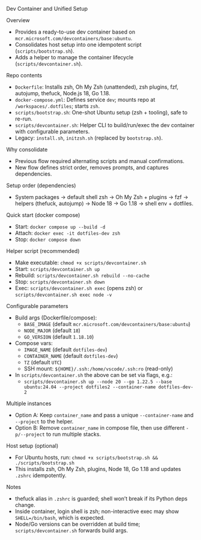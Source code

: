Dev Container and Unified Setup

Overview
- Provides a ready-to-use dev container based on `mcr.microsoft.com/devcontainers/base:ubuntu`.
- Consolidates host setup into one idempotent script (`scripts/bootstrap.sh`).
- Adds a helper to manage the container lifecycle (`scripts/devcontainer.sh`).

Repo contents
- `Dockerfile`: Installs zsh, Oh My Zsh (unattended), zsh plugins, fzf, autojump, thefuck, Node.js 18, Go 1.18.
- `docker-compose.yml`: Defines service `dev`; mounts repo at `/workspaces/.dotfiles`; starts `zsh`.
- `scripts/bootstrap.sh`: One-shot Ubuntu setup (zsh + tooling), safe to re-run.
- `scripts/devcontainer.sh`: Helper CLI to build/run/exec the dev container with configurable parameters.
- Legacy: `install.sh`, `initzsh.sh` (replaced by `bootstrap.sh`).

Why consolidate
- Previous flow required alternating scripts and manual confirmations.
- New flow defines strict order, removes prompts, and captures dependencies.

Setup order (dependencies)
- System packages → default shell zsh → Oh My Zsh + plugins → fzf → helpers (thefuck, autojump) → Node 18 → Go 1.18 → shell env + dotfiles.

Quick start (docker compose)
- Start: `docker compose up --build -d`
- Attach: `docker exec -it dotfiles-dev zsh`
- Stop: `docker compose down`

Helper script (recommended)
- Make executable: `chmod +x scripts/devcontainer.sh`
- Start: `scripts/devcontainer.sh up`
- Rebuild: `scripts/devcontainer.sh rebuild --no-cache`
- Stop: `scripts/devcontainer.sh down`
- Exec: `scripts/devcontainer.sh exec` (opens zsh) or `scripts/devcontainer.sh exec node -v`

Configurable parameters
- Build args (Dockerfile/compose):
  - `BASE_IMAGE` (default `mcr.microsoft.com/devcontainers/base:ubuntu`)
  - `NODE_MAJOR` (default `18`)
  - `GO_VERSION` (default `1.18.10`)
- Compose vars:
  - `IMAGE_NAME` (default `dotfiles-dev`)
  - `CONTAINER_NAME` (default `dotfiles-dev`)
  - `TZ` (default `UTC`)
  - SSH mount: `${HOME}/.ssh:/home/vscode/.ssh:ro` (read-only)
- In `scripts/devcontainer.sh` the above can be set via flags, e.g.:
  - `scripts/devcontainer.sh up --node 20 --go 1.22.5 --base ubuntu:24.04 --project dotfiles2 --container-name dotfiles-dev-2`

Multiple instances
- Option A: Keep `container_name` and pass a unique `--container-name` and `--project` to the helper.
- Option B: Remove `container_name` in compose file, then use different `-p/--project` to run multiple stacks.

Host setup (optional)
- For Ubuntu hosts, run: `chmod +x scripts/bootstrap.sh && ./scripts/bootstrap.sh`
- This installs zsh, Oh My Zsh, plugins, Node 18, Go 1.18 and updates `.zshrc` idempotently.

Notes
- thefuck alias in `.zshrc` is guarded; shell won’t break if its Python deps change.
- Inside container, login shell is zsh; non-interactive exec may show `SHELL=/bin/bash`, which is expected.
- Node/Go versions can be overridden at build time; `scripts/devcontainer.sh` forwards build args.
